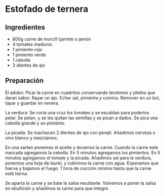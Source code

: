 # Estofado de ternera

## Ingredientes

- 800g  carne de morcill (jarrete o jamón
- 4 tomates maduros
- 1 pimiento rojo
- 1 pimiento verde
- 1 cebolla
- 3 dientes de ajo

## Preparación

El adobo:
Picar la carne en cuadritos conservando tendones y plieles que daran sabor.
Rayar un ajo.
Echar sal, pimienta y comino.
Remover en un bol, tapar y guardar en nevera.

La verdura:
Se corta una cruz los tomates
y se escaldan para poderlos pelar.
Se pelan, y se les quitan las semillas y se pican a dados.
Se pica una cebolla grande y un pimiento.

La picada:
Se machacan 2 dientes de ajo con perejil.
Añadimos cerveza o vino blanco y mezclamos.

En una sarten ponemos el aceite y doramos la carne.
Cuando la carne este marcada agregamos la cebolla.
En 5 minutos agregamos los pimientos.
En 5 minutos agregamos el tomate y la picada.
Añadimos sal para la verdura,
ponemos una hoja de laurel,
y cubrimos la carne con agua.
Esperamos que hierva y bajamos el fuego.
1 hora de cocción mínimo hasta que la carne esté tierna.

Se aparta la carne y se bate la salsa resultante.
Volvemos a poner la salsa en ebullición y añadimos la carne para que integre.




